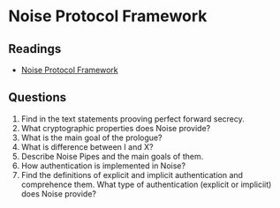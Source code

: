 # Noise Protocol Framework

## Readings

* [Noise Protocol Framework](http://www.noiseprotocol.org/noise.html)

## Questions

1. Find in the text statements prooving perfect forward secrecy.
2. What cryptographic properties does Noise provide?
3. What is the main goal of the prologue?
4. What is difference between I and X?
5. Describe Noise Pipes and the main goals of them.
6. How authentication is implemented in Noise?
7. Find the definitions of explicit and implicit authentication and comprehence them. What type of authentication (explicit or impliciit) does Noise provide?
